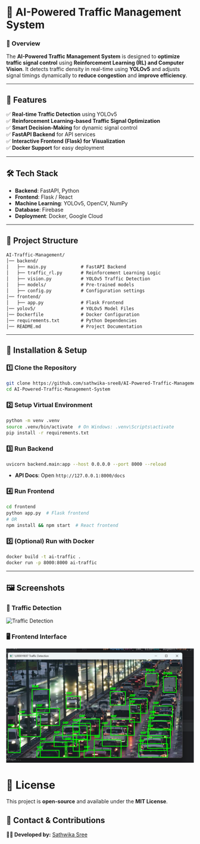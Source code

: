 
# 🚦 AI-Powered Traffic Management System  

### **📌 Overview**  
The **AI-Powered Traffic Management System** is designed to **optimize traffic signal control** using **Reinforcement Learning (RL) and Computer Vision**. It detects traffic density in real-time using **YOLOv5** and adjusts signal timings dynamically to **reduce congestion** and **improve efficiency**.

---

## **🌟 Features**
✅ **Real-time Traffic Detection** using YOLOv5  
✅ **Reinforcement Learning-based Traffic Signal Optimization**  
✅ **Smart Decision-Making** for dynamic signal control  
✅ **FastAPI Backend** for API services  
✅ **Interactive Frontend (Flask) for Visualization**  
✅ **Docker Support** for easy deployment  

---

## **🛠 Tech Stack**
- **Backend**: FastAPI, Python  
- **Frontend**: Flask / React  
- **Machine Learning**: YOLOv5, OpenCV, NumPy  
- **Database**: Firebase  
- **Deployment**: Docker, Google Cloud  

---

## **📂 Project Structure**
```
AI-Traffic-Management/
│── backend/
│   ├── main.py             # FastAPI Backend
│   ├── traffic_rl.py       # Reinforcement Learning Logic
│   ├── vision.py           # YOLOv5 Traffic Detection
│   ├── models/             # Pre-trained models
│   ├── config.py           # Configuration settings
│── frontend/
│   ├── app.py              # Flask Frontend
│── yolov5/                 # YOLOv5 Model Files
│── Dockerfile              # Docker Configuration
│── requirements.txt        # Python Dependencies
│── README.md               # Project Documentation
```

---

## **🚀 Installation & Setup**
### **1️⃣ Clone the Repository**
```bash
git clone https://github.com/sathwika-sree8/AI-Powered-Traffic-Management-System.git
cd AI-Powered-Traffic-Management-System
```

### **2️⃣ Setup Virtual Environment**
```bash
python -m venv .venv
source .venv/bin/activate  # On Windows: .venv\Scripts\activate
pip install -r requirements.txt
```

### **3️⃣ Run Backend**
```bash
uvicorn backend.main:app --host 0.0.0.0 --port 8000 --reload
```
- **API Docs**: Open `http://127.0.0.1:8000/docs`

### **4️⃣ Run Frontend**
```bash
cd frontend
python app.py  # Flask frontend
# OR
npm install && npm start  # React frontend
```

### **5️⃣ (Optional) Run with Docker**
```bash
docker build -t ai-traffic .
docker run -p 8000:8000 ai-traffic
```

---

## **🖼 Screenshots**
### 🚦 Traffic Detection 
![Traffic Detection]()

### 🖥️ Frontend Interface
![Frontend](https://github.com/sathwika-sree8/AI-Powered-Traffic-Management-System/blob/main/vehicles%20detection.png?raw=true)



# **📜 License**
This project is **open-source** and available under the **MIT License**.


## **💬 Contact & Contributions**
**👩‍💻 Developed by:** [Sathwika Sree](https://github.com/sathwika-sree8)  

